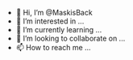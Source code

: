 - 👋 Hi, I’m @MaskisBack
- 👀 I’m interested in ...
- 🌱 I’m currently learning ...
- 💞️ I’m looking to collaborate on ...
- 📫 How to reach me ...

<!---
MaskisBack/MaskisBack is a ✨ special ✨ repository because its `README.md` (this file) appears on your GitHub profile.
You can click the Preview link to take a look at your changes.
--->
